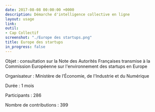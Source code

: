 ```yaml
---
date: 2017-08-08 00:00:00 +0000
description: Démarche d'intelligence collective en ligne
layout: usage
link: 
outil:
- Cap Collectif
screenshot: "./Europe des startups.png"
title: Europe des startups
in_progress: false
---
```



Objet : consultation sur la Note des Autorités Françaises transmise à la Commission Européenne sur l'environnement des startups en Europe

Organisateur : Ministère de l’Économie, de l'Industrie et du Numérique

Durée : 1 mois

Participants : 286

Nombre de contributions : 399
